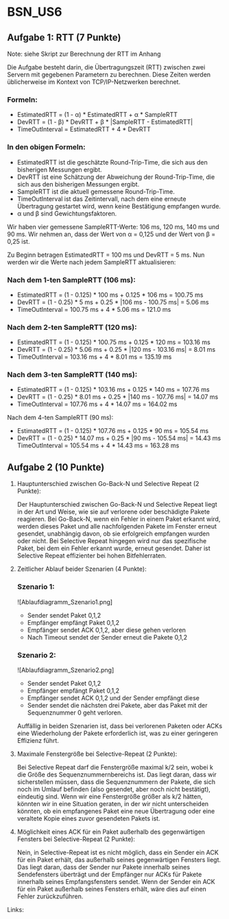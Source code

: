 # BSN_US6

## Aufgabe 1: RTT (7 Punkte)
Note: siehe Skript zur Berechnung der RTT im Anhang

Die Aufgabe besteht darin, die Übertragungszeit (RTT) zwischen zwei Servern mit gegebenen Parametern zu berechnen. Diese Zeiten werden üblicherweise im Kontext von TCP/IP-Netzwerken berechnet.

### Formeln:

- EstimatedRTT = (1 - α) * EstimatedRTT + α * SampleRTT
- DevRTT = (1 - β) * DevRTT + β * |SampleRTT - EstimatedRTT|
- TimeOutInterval = EstimatedRTT + 4 * DevRTT

### In den obigen Formeln:

- EstimatedRTT ist die geschätzte Round-Trip-Time, die sich aus den bisherigen Messungen ergibt.
- DevRTT ist eine Schätzung der Abweichung der Round-Trip-Time, die sich aus den bisherigen Messungen ergibt.
- SampleRTT ist die aktuell gemessene Round-Trip-Time.
- TimeOutInterval ist das Zeitintervall, nach dem eine erneute Übertragung gestartet wird, wenn keine Bestätigung empfangen wurde.
- α und β sind Gewichtungsfaktoren.

Wir haben vier gemessene SampleRTT-Werte: 106 ms, 120 ms, 140 ms und 90 ms. Wir nehmen an, dass der Wert von α = 0,125 und der Wert von β = 0,25 ist.

Zu Beginn betragen EstimatedRTT = 100 ms und DevRTT = 5 ms. Nun werden wir die Werte nach jedem SampleRTT aktualisieren:

### Nach dem 1-ten SampleRTT (106 ms):
- EstimatedRTT = (1 - 0.125) * 100 ms + 0.125 * 106 ms = 100.75 ms
- DevRTT = (1 - 0.25) * 5 ms + 0.25 * |106 ms - 100.75 ms| = 5.06 ms
- TimeOutInterval = 100.75 ms + 4 * 5.06 ms = 121.0 ms

### Nach dem 2-ten SampleRTT (120 ms):
- EstimatedRTT = (1 - 0.125) * 100.75 ms + 0.125 * 120 ms = 103.16 ms
- DevRTT = (1 - 0.25) * 5.06 ms + 0.25 * |120 ms - 103.16 ms| = 8.01 ms
- TimeOutInterval = 103.16 ms + 4 * 8.01 ms = 135.19 ms

### Nach dem 3-ten SampleRTT (140 ms):
- EstimatedRTT = (1 - 0.125) * 103.16 ms + 0.125 * 140 ms = 107.76 ms
- DevRTT = (1 - 0.25) * 8.01 ms + 0.25 * |140 ms - 107.76 ms| = 14.07 ms
- TimeOutInterval = 107.76 ms + 4 * 14.07 ms = 164.02 ms

Nach dem 4-ten SampleRTT (90 ms):
- EstimatedRTT = (1 - 0.125) * 107.76 ms + 0.125 * 90 ms = 105.54 ms
- DevRTT = (1 - 0.25) * 14.07 ms + 0.25 * |90 ms - 105.54 ms| = 14.43 ms
 TimeOutInterval = 105.54 ms + 4 * 14.43 ms = 163.28 ms

## Aufgabe 2 (10 Punkte)

1. Hauptunterschied zwischen Go-Back-N und Selective Repeat (2 Punkte):
    
    Der Hauptunterschied zwischen Go-Back-N und Selective Repeat liegt in der Art und Weise, wie sie auf verlorene oder beschädigte Pakete reagieren. Bei Go-Back-N, wenn ein Fehler in einem Paket erkannt wird, werden dieses Paket und alle nachfolgenden Pakete im Fenster erneut gesendet, unabhängig davon, ob sie erfolgreich empfangen wurden oder nicht.
    Bei Selective Repeat hingegen wird nur das spezifische Paket, bei dem ein Fehler erkannt wurde, erneut gesendet. Daher ist Selective Repeat effizienter bei hohen Bitfehlerraten.
    
2. Zeitlicher Ablauf beider Szenarien (4 Punkte):
    
    ### Szenario 1:
    
    ![Ablaufdiagramm_Szenario1.png]
    
    - Sender sendet Paket 0,1,2
    - Empfänger empfängt Paket 0,1,2
    - Empfänger sendet ACK 0,1,2, aber diese gehen verloren
    - Nach Timeout sendet der Sender erneut die Pakete 0,1,2
    
    ### Szenario 2:
    
    ![Ablaufdiagramm_Szenario2.png]
    
    - Sender sendet Paket 0,1,2
    - Empfänger empfängt Paket 0,1,2
    - Empfänger sendet ACK 0,1,2 und der Sender empfängt diese
    - Sender sendet die nächsten drei Pakete, aber das Paket mit der Sequenznummer 0 geht verloren.
    
    Auffällig in beiden Szenarien ist, dass bei verlorenen Paketen oder ACKs eine Wiederholung der Pakete erforderlich ist, was zu einer geringeren Effizienz führt.
    
3. Maximale Fenstergröße bei Selective-Repeat (2 Punkte):
    
    Bei Selective Repeat darf die Fenstergröße maximal k/2 sein, wobei k die Größe des Sequenznummernbereichs ist. Das liegt daran, dass wir sicherstellen müssen, dass die Sequenznummern der Pakete, die sich noch im Umlauf befinden (also gesendet, aber noch nicht bestätigt), eindeutig sind. Wenn wir eine Fenstergröße größer als k/2 hätten, könnten wir in eine Situation geraten, in der wir nicht unterscheiden könnten, ob ein empfangenes Paket eine neue Übertragung oder eine veraltete Kopie eines zuvor gesendeten Pakets ist.
    
4. Möglichkeit eines ACK für ein Paket außerhalb des gegenwärtigen Fensters bei Selective-Repeat (2 Punkte):
    
    Nein, in Selective-Repeat ist es nicht möglich, dass ein Sender ein ACK für ein Paket erhält, das außerhalb seines gegenwärtigen Fensters liegt. Das liegt daran, dass der Sender nur Pakete innerhalb seines Sendefensters überträgt und der Empfänger nur ACKs für Pakete innerhalb seines Empfangsfensters sendet. Wenn der Sender ein ACK für ein Paket außerhalb seines Fensters erhält, wäre dies auf einen Fehler zurückzuführen.
    

Links:
